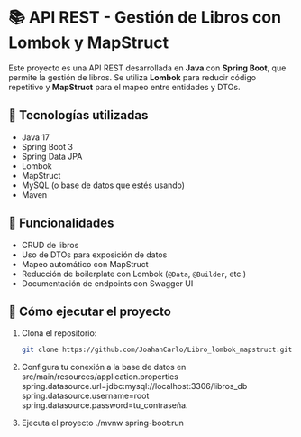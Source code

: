# 📚 API REST - Gestión de Libros con Lombok y MapStruct

Este proyecto es una API REST desarrollada en **Java** con **Spring Boot**, que permite la gestión de libros. Se utiliza **Lombok** para reducir código repetitivo y **MapStruct** para el mapeo entre entidades y DTOs.

## 🚀 Tecnologías utilizadas

- Java 17
- Spring Boot 3
- Spring Data JPA
- Lombok
- MapStruct
- MySQL (o base de datos que estés usando)
- Maven

## 🧩 Funcionalidades

- CRUD de libros
- Uso de DTOs para exposición de datos
- Mapeo automático con MapStruct
- Reducción de boilerplate con Lombok (`@Data`, `@Builder`, etc.)
- Documentación de endpoints con Swagger UI

## 🔧 Cómo ejecutar el proyecto

1. Clona el repositorio:
   ```bash
   git clone https://github.com/JoahanCarlo/Libro_lombok_mapstruct.git

2. Configura tu conexión a la base de datos en src/main/resources/application.properties
   spring.datasource.url=jdbc:mysql://localhost:3306/libros_db
   spring.datasource.username=root
   spring.datasource.password=tu_contraseña.
   
3. Ejecuta el proyecto
   ./mvnw spring-boot:run

